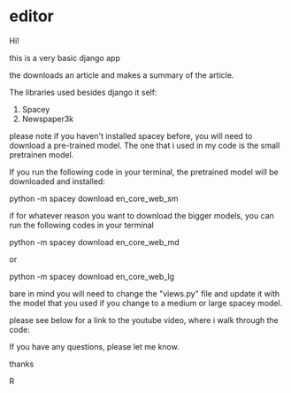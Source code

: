 # editor

Hi!

this is a very basic django app

the downloads an article and makes a summary of the article. 

The libraries used besides django it self:
1. Spacey
2. Newspaper3k

please note if you haven't installed spacey before, you will need to download a pre-trained model.
The one that i used in my code is the small pretrainen model.

If you run the following code in your terminal, the pretrained model will be downloaded and installed:

python -m spacey download en_core_web_sm


if for whatever reason you want to download the bigger models, you can run the following codes in your terminal

python -m spacey download en_core_web_md

or

python -m spacey download en_core_web_lg

bare in mind you will need to change the "views.py"  file and update it with the model that you used if you change to a medium or large spacey model.

please see below for a link to the youtube video, where i walk through the code:


If you have any questions, please let me know.

thanks

R
